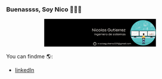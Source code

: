 ### Buenassss, Soy Nico 👩🏽‍💻

<p align="center">
 <img src="https://github.com/imnicoo7/Imnicoo/blob/main/Data%20Analyst%20Linkedin%20Background%20.png" alt="drawing" width="300" />
</p>

You can findme 🌎:
- [linkedIn]([https://www.linkedin.com/in/xiomara-garcia-32a0281b5?lipi=urn%3Ali%3Apage%3Ad_flagship3_profile_view_base_contact_details%3BjPj6VwoJTNm0%2BZ%2FsxRgn2g%3D%3D](https://www.linkedin.com/in/imnicoo/))
<!--
-->
